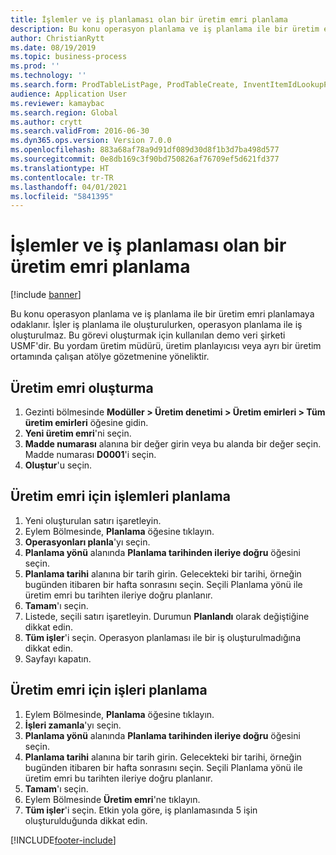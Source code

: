 ```yaml
---
title: İşlemler ve iş planlaması olan bir üretim emri planlama
description: Bu konu operasyon planlama ve iş planlama ile bir üretim emri planlamaya odaklanır.
author: ChristianRytt
ms.date: 08/19/2019
ms.topic: business-process
ms.prod: ''
ms.technology: ''
ms.search.form: ProdTableListPage, ProdTableCreate, InventItemIdLookupPurchase, ProdSchedule, ProdTable, ProdRouteJob
audience: Application User
ms.reviewer: kamaybac
ms.search.region: Global
ms.author: crytt
ms.search.validFrom: 2016-06-30
ms.dyn365.ops.version: Version 7.0.0
ms.openlocfilehash: 883a68af78a9d91df089d30d8f1b3d7ba498d577
ms.sourcegitcommit: 0e8db169c3f90bd750826af76709ef5d621fd377
ms.translationtype: HT
ms.contentlocale: tr-TR
ms.lasthandoff: 04/01/2021
ms.locfileid: "5841395"
---
```

# <a name="schedule-a-production-order-with-operations-and-job-scheduling"></a>İşlemler ve iş planlaması olan bir üretim emri planlama

[!include [banner](../../includes/banner.md)]

Bu konu operasyon planlama ve iş planlama ile bir üretim emri planlamaya odaklanır. İşler iş planlama ile oluşturulurken, operasyon planlama ile iş oluşturulmaz. Bu görevi oluşturmak için kullanılan demo veri şirketi USMF'dir. Bu yordam üretim müdürü, üretim planlayıcısı veya ayrı bir üretim ortamında çalışan atölye gözetmenine yöneliktir.


## <a name="create-a-production-order"></a>Üretim emri oluşturma
1. Gezinti bölmesinde **Modüller > Üretim denetimi > Üretim emirleri > Tüm üretim emirleri** öğesine gidin.
2. **Yeni üretim emri**'ni seçin.
3. **Madde numarası** alanına bir değer girin veya bu alanda bir değer seçin. Madde numarası **D0001**'i seçin.  
4. **Oluştur**'u seçin.

## <a name="schedule-operations-for-the-production-order"></a>Üretim emri için işlemleri planlama
1. Yeni oluşturulan satırı işaretleyin.      
2. Eylem Bölmesinde, **Planlama** öğesine tıklayın.
3. **Operasyonları planla**'yı seçin.
4. **Planlama yönü** alanında **Planlama tarihinden ileriye doğru** öğesini seçin.
5. **Planlama tarihi** alanına bir tarih girin. Gelecekteki bir tarihi, örneğin bugünden itibaren bir hafta sonrasını seçin. Seçili Planlama yönü ile üretim emri bu tarihten ileriye doğru planlanır.  
6. **Tamam**'ı seçin.
7. Listede, seçili satırı işaretleyin. Durumun **Planlandı** olarak değiştiğine dikkat edin. 
8. **Tüm işler**'i seçin. Operasyon planlaması ile bir iş oluşturulmadığına dikkat edin.  
9. Sayfayı kapatın.

## <a name="schedule-jobs-for-the-production-order"></a>Üretim emri için işleri planlama
1. Eylem Bölmesinde, **Planlama** öğesine tıklayın.
2. **İşleri zamanla**'yı seçin.
3. **Planlama yönü** alanında **Planlama tarihinden ileriye doğru** öğesini seçin.
4. **Planlama tarihi** alanına bir tarih girin. Gelecekteki bir tarihi, örneğin bugünden itibaren bir hafta sonrasını seçin. Seçili Planlama yönü ile üretim emri bu tarihten ileriye doğru planlanır.  
5. **Tamam**'ı seçin.
6. Eylem Bölmesinde **Üretim emri**'ne tıklayın.
7. **Tüm işler**'i seçin. Etkin yola göre, iş planlamasında 5 işin oluşturulduğunda dikkat edin.  



[!INCLUDE[footer-include](../../../includes/footer-banner.md)]